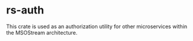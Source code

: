 # rs-auth

This crate is used as an authorization utility for other microservices within the MSOStream architecture.